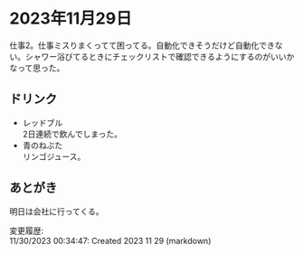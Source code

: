 # 2023年11月29日

仕事2。仕事ミスりまくってて困ってる。自動化できそうだけど自動化できない。シャワー浴びてるときにチェックリストで確認できるようにするのがいいかなって思った。

## ドリンク

- レッドブル  
2日連続で飲んでしまった。
- 青のねぶた  
リンゴジュース。

## あとがき

明日は会社に行ってくる。

変更履歴:  
11/30/2023 00:34:47: Created 2023 11 29 (markdown)  

